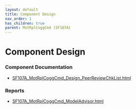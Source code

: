 ```yaml
---
layout: default
title: Component Design
nav_order: 1
has_children: true
parent: MotRplCoggCmd (SF107A)
---
```

# Component Design
### Component Documentation

- [SF107A_MotRplCoggCmd_Design_PeerReviewChkList.html](Doc/SF107A_MotRplCoggCmd_Design_PeerReviewChkList.html)

### Reports

- [SF107A_MotRplCoggCmd_ModelAdvisor.html](Reports/SF107A_MotRplCoggCmd_ModelAdvisor.html)

